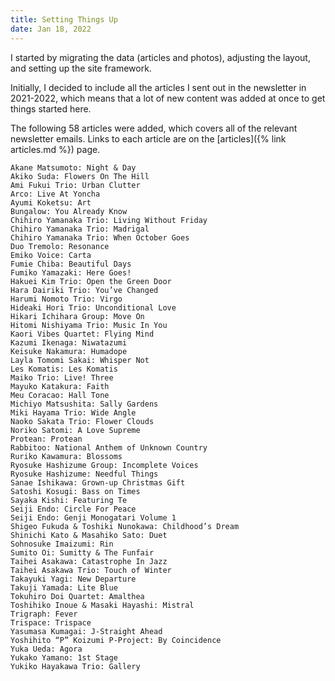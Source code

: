 ```yaml
---
title: Setting Things Up
date: Jan 18, 2022
---
```

I started by migrating the data (articles and photos), adjusting the layout, and setting up the site framework.

Initially, I decided to include all the articles I sent out in the newsletter in 2021-2022, which means that a lot of new content was added at once to get things started here. 

The following 58 articles were added, which covers all of the relevant newsletter emails. Links to each article are on the [articles]({% link articles.md %}) page.

    Akane Matsumoto: Night & Day
    Akiko Suda: Flowers On The Hill
    Ami Fukui Trio: Urban Clutter
    Arco: Live At Yoncha
    Ayumi Koketsu: Art
    Bungalow: You Already Know
    Chihiro Yamanaka Trio: Living Without Friday
    Chihiro Yamanaka Trio: Madrigal
    Chihiro Yamanaka Trio: When October Goes
    Duo Tremolo: Resonance
    Emiko Voice: Carta
    Fumie Chiba: Beautiful Days
    Fumiko Yamazaki: Here Goes!
    Hakuei Kim Trio: Open the Green Door
    Hara Dairiki Trio: You’ve Changed
    Harumi Nomoto Trio: Virgo
    Hideaki Hori Trio: Unconditional Love
    Hikari Ichihara Group: Move On
    Hitomi Nishiyama Trio: Music In You
    Kaori Vibes Quartet: Flying Mind
    Kazumi Ikenaga: Niwatazumi
    Keisuke Nakamura: Humadope
    Layla Tomomi Sakai: Whisper Not
    Les Komatis: Les Komatis
    Maiko Trio: Live! Three
    Mayuko Katakura: Faith
    Meu Coracao: Hall Tone
    Michiyo Matsushita: Sally Gardens
    Miki Hayama Trio: Wide Angle
    Naoko Sakata Trio: Flower Clouds
    Noriko Satomi: A Love Supreme
    Protean: Protean
    Rabbitoo: National Anthem of Unknown Country
    Ruriko Kawamura: Blossoms
    Ryosuke Hashizume Group: Incomplete Voices
    Ryosuke Hashizume: Needful Things
    Sanae Ishikawa: Grown-up Christmas Gift
    Satoshi Kosugi: Bass on Times
    Sayaka Kishi: Featuring Te
    Seiji Endo: Circle For Peace
    Seiji Endo: Genji Monogatari Volume 1
    Shigeo Fukuda & Toshiki Nunokawa: Childhood’s Dream
    Shinichi Kato & Masahiko Sato: Duet
    Sohnosuke Imaizumi: Rin
    Sumito Oi: Sumitty & The Funfair
    Taihei Asakawa: Catastrophe In Jazz
    Taihei Asakawa Trio: Touch of Winter
    Takayuki Yagi: New Departure
    Takuji Yamada: Lite Blue
    Tokuhiro Doi Quartet: Amalthea
    Toshihiko Inoue & Masaki Hayashi: Mistral
    Trigraph: Fever
    Trispace: Trispace
    Yasumasa Kumagai: J-Straight Ahead
    Yoshihito “P” Koizumi P-Project: By Coincidence
    Yuka Ueda: Agora
    Yukako Yamano: 1st Stage
    Yukiko Hayakawa Trio: Gallery

